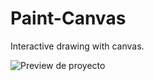 # Paint-Canvas

Interactive drawing with canvas.


![Preview de proyecto](https://raw.githubusercontent.com/EddyBel/paint-canvas.github.io/main/info/preview.png)
